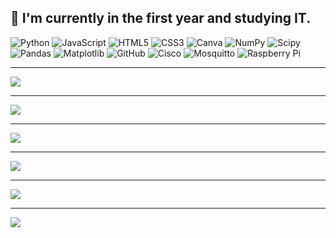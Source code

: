 
:wave:  I'm currently in the first year and studying IT.<br>
---


![Python](https://img.shields.io/badge/python-3670A0?style=plastic&logo=python&logoColor=ffdd54) ![JavaScript](https://img.shields.io/badge/javascript-%23323330.svg?style=plastic&logo=javascript&logoColor=%23F7DF1E) ![HTML5](https://img.shields.io/badge/html5-%23E34F26.svg?style=plastic&logo=html5&logoColor=white) ![CSS3](https://img.shields.io/badge/css3-%231572B6.svg?style=plastic&logo=css3&logoColor=white) ![Canva](https://img.shields.io/badge/Canva-%2300C4CC.svg?style=plastic&logo=Canva&logoColor=white) ![NumPy](https://img.shields.io/badge/numpy-%23013243.svg?style=plastic&logo=numpy&logoColor=white) ![Scipy](https://img.shields.io/badge/SciPy-%230C55A5.svg?style=plastic&logo=scipy&logoColor=%white) ![Pandas](https://img.shields.io/badge/pandas-%23150458.svg?style=plastic&logo=pandas&logoColor=white) ![Matplotlib](https://img.shields.io/badge/Matplotlib-%23ffffff.svg?style=plastic&logo=Matplotlib&logoColor=white) ![GitHub](https://img.shields.io/badge/github-%23121011.svg?style=plastic&logo=github&logoColor=white) ![Cisco](https://img.shields.io/badge/cisco-%23049fd9.svg?style=plastic&logo=cisco&logoColor=white) ![Mosquitto](https://img.shields.io/badge/mosquitto-%233C5280.svg?style=plastic&logo=eclipsemosquitto&logoColor=white) ![Raspberry Pi](https://img.shields.io/badge/-Raspberry_Pi-C51A4A?style=plastic&logo=Raspberry-Pi)


---

![](https://github-readme-stats.vercel.app/api/top-langs/?username=01Qin&theme=dark&hide_border=true&include_all_commits=true&count_private=true&layout=compact)

---

![](https://nirzak-streak-stats.vercel.app/?user=01Qin&theme=dark&hide_border=true)<br/>

---

[![](https://visitcount.itsvg.in/api?id=01Qin&icon=0&color=0)](https://visitcount.itsvg.in)



---
![](https://github-profile-trophy.vercel.app/?username=01Qin&theme=radical&no-frame=true&no-bg=true&margin-w=4)



---

[![](https://visitcount.itsvg.in/api?id=01Qin&icon=0&color=10)](https://visitcount.itsvg.in)


---


![](https://github-contributor-stats.vercel.app/api?username=01Qin&limit=5&theme=radical&combine_all_yearly_contributions=true)

